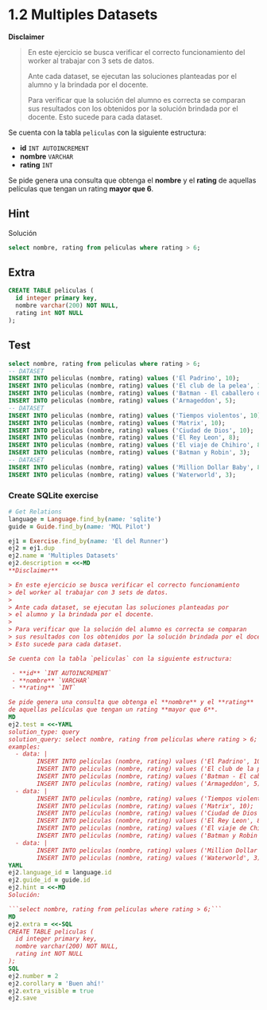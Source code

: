 # 1.2 Multiples Datasets

**Disclaimer**

> En este ejercicio se busca verificar el correcto funcionamiento
> del worker al trabajar con 3 sets de datos.
> 
> Ante cada dataset, se ejecutan las soluciones planteadas por
> el alumno y la brindada por el docente.
> 
> Para verificar que la solución del alumno es correcta se comparan
> sus resultados con los obtenidos por la solución brindada por el docente.
> Esto sucede para cada dataset.

Se cuenta con la tabla `peliculas` con la siguiente estructura:

 - **id** `INT AUTOINCREMENT`
 - **nombre** `VARCHAR`
 - **rating** `INT`

Se pide genera una consulta que obtenga el **nombre** y el **rating**
de aquellas películas que tengan un rating **mayor que 6**.



## Hint

Solución

```sql
select nombre, rating from peliculas where rating > 6;
```

## Extra

```sql
CREATE TABLE peliculas (
  id integer primary key,
  nombre varchar(200) NOT NULL,
  rating int NOT NULL
);
```

## Test

```sql
select nombre, rating from peliculas where rating > 6;
-- DATASET
INSERT INTO peliculas (nombre, rating) values ('El Padrino', 10);
INSERT INTO peliculas (nombre, rating) values ('El club de la pelea', 10);
INSERT INTO peliculas (nombre, rating) values ('Batman - El caballero de la noche', 9);
INSERT INTO peliculas (nombre, rating) values ('Armageddon', 5);
-- DATASET
INSERT INTO peliculas (nombre, rating) values ('Tiempos violentos', 10);
INSERT INTO peliculas (nombre, rating) values ('Matrix', 10);
INSERT INTO peliculas (nombre, rating) values ('Ciudad de Dios', 10);
INSERT INTO peliculas (nombre, rating) values ('El Rey Leon', 8);
INSERT INTO peliculas (nombre, rating) values ('El viaje de Chihiro', 8);
INSERT INTO peliculas (nombre, rating) values ('Batman y Robin', 3);
-- DATASET
INSERT INTO peliculas (nombre, rating) values ('Million Dollar Baby', 8);
INSERT INTO peliculas (nombre, rating) values ('Waterworld', 3);
```



### Create SQLite exercise

```ruby
# Get Relations
language = Language.find_by(name: 'sqlite')
guide = Guide.find_by(name: 'MQL Pilot')

ej1 = Exercise.find_by(name: 'El del Runner')
ej2 = ej1.dup
ej2.name = 'Multiples Datasets'
ej2.description = <<-MD
**Disclaimer**

> En este ejercicio se busca verificar el correcto funcionamiento
> del worker al trabajar con 3 sets de datos.
> 
> Ante cada dataset, se ejecutan las soluciones planteadas por
> el alumno y la brindada por el docente.
> 
> Para verificar que la solución del alumno es correcta se comparan
> sus resultados con los obtenidos por la solución brindada por el docente.
> Esto sucede para cada dataset.

Se cuenta con la tabla `peliculas` con la siguiente estructura:

 - **id** `INT AUTOINCREMENT`
 - **nombre** `VARCHAR`
 - **rating** `INT`

Se pide genera una consulta que obtenga el **nombre** y el **rating**
de aquellas películas que tengan un rating **mayor que 6**.
MD
ej2.test = <<-YAML
solution_type: query
solution_query: select nombre, rating from peliculas where rating > 6;
examples:
  - data: |
        INSERT INTO peliculas (nombre, rating) values ('El Padrino', 10);
        INSERT INTO peliculas (nombre, rating) values ('El club de la pelea', 10);
        INSERT INTO peliculas (nombre, rating) values ('Batman - El caballero de la noche', 9);
        INSERT INTO peliculas (nombre, rating) values ('Armageddon', 5);
  - data: |
        INSERT INTO peliculas (nombre, rating) values ('Tiempos violentos', 10);
        INSERT INTO peliculas (nombre, rating) values ('Matrix', 10);
        INSERT INTO peliculas (nombre, rating) values ('Ciudad de Dios', 10);
        INSERT INTO peliculas (nombre, rating) values ('El Rey Leon', 8);
        INSERT INTO peliculas (nombre, rating) values ('El viaje de Chihiro', 8);
        INSERT INTO peliculas (nombre, rating) values ('Batman y Robin', 3);
  - data: |
        INSERT INTO peliculas (nombre, rating) values ('Million Dollar Baby', 8);
        INSERT INTO peliculas (nombre, rating) values ('Waterworld', 3);
YAML
ej2.language_id = language.id
ej2.guide_id = guide.id
ej2.hint = <<-MD
Solución:

```select nombre, rating from peliculas where rating > 6;```
MD
ej2.extra = <<-SQL
CREATE TABLE peliculas (
  id integer primary key,
  nombre varchar(200) NOT NULL,
  rating int NOT NULL
);
SQL
ej2.number = 2
ej2.corollary = 'Buen ahí!'
ej2.extra_visible = true
ej2.save
```
